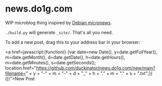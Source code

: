 # news.do1g.com

WIP microblog thing inspired by [Debian micronews](https://micronews.debian.org/).

`./build.py` will generate `_site/`. That's all you need.


To add a new post, drag this to your address bar in your browser:

<a href=javascript:(function() {var date=new Date(), y=date.getFullYear(), m=date.getMonth(), d=date.getDate(), h=date.getHours(), m=date.getMinutes(), s=date.getSeconds(); location.href="https://github.com/duckinator/news.do1g.com/new/main?filename=" + y + "-" + m + "-" + d + "_" + h + "." + m + "." + s + ".txt";})())">New Post</a>
